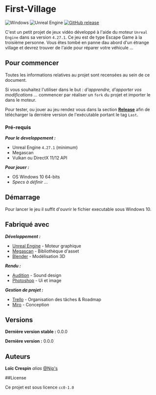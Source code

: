 # First-Village

![Windows](https://img.shields.io/badge/Windows-0078D6?style=for-the-badge&logo=windows&logoColor=white)
![Unreal Engine](https://img.shields.io/badge/unrealengine-%23313131.svg?style=for-the-badge&logo=unrealengine&logoColor=white)
[![GitHub release](https://img.shields.io/github/release/Loicrespin/StrapDown.js.svg)](https://GitHub.com/Loicrespin/First-Village/releases/)

C'est un petit projet de jeux vidéo développé à l'aide du moteur ``Unreal Engine`` dans sa version ``4.27.1``. Ce jeu est de type Escape Game à la troisième personne. Vous êtes tombé en panne dau abord d'un étrange village et devrez trouver de l'aide pour réparer votre véhicule ...

## Pour commencer

Toutes les informations relatives au projet sont recensées au sein de ce document.

Si vous souhaitez l'utiliser dans le but : _d'apprendre, d'apporter vos modifications ..._ commencer par réaliser un ``fork`` du projet et importer le dans le moteur.

Pour tester, ou jouer au jeu rendez vous dans la section **[Release](https://github.com/Loicrespin/First-Village/releases)** afin de télécharger la dernière version de l'exécutable portant le tag ``Last``.


### Pré-requis

***Pour le developpement :***
- Unreal Engine ``4.27.1`` (minimum)
- Megascan
- Vulkan ou DirectX 11/12 API

***Pour jouer :***
- OS Windows 10 64-bits
- _Specs à définir ..._

## Démarrage

Pour lancer le jeu il suffit d'ouvrir le fichier executable sous Windows 10.

## Fabriqué avec

***Développement :***
- [Unreal Engine](https://www.unrealengine.com/en-US/) - Moteur graphique
- [Megascan](https://quixel.com/megascans/home) - Bibliothèque d'asset
- [Blender](https://www.blender.org/) - Modélisation 3D

***Rendu :***
- [Audition](https://www.adobe.com/fr/products/audition.html) - Sound design
- [Photoshop](https://www.adobe.com/fr/products/photoshop.html) - Ui et image

***Gestion de projet :***
- [Trello](https://trello.com/) - Organisation des tâches & Roadmap
- [Miro](https://miro.com/) - Conception 

## Versions

**Dernière version stable :** 0.0.0

**Dernière version :** 0.0.0

## Auteurs

**Loïc Crespin** _alias_ [@Nip's](https://github.com/Loicrespin)

##License

Ce projet est sous licence ``cc0-1.0``
